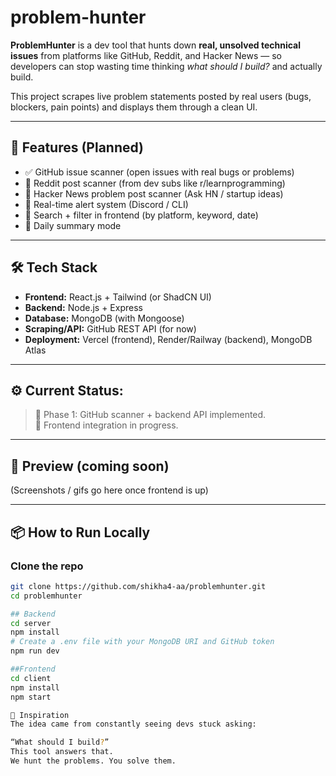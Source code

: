 # problem-hunter

**ProblemHunter** is a dev tool that hunts down **real, unsolved technical issues** from platforms like GitHub, Reddit, and Hacker News — so developers can stop wasting time thinking *what should I build?* and actually build.

This project scrapes live problem statements posted by real users (bugs, blockers, pain points) and displays them through a clean UI.

---

## 🚀 Features (Planned)

- ✅ GitHub issue scanner (open issues with real bugs or problems)
- 🔄 Reddit post scanner (from dev subs like r/learnprogramming)
- 🔄 Hacker News problem post scanner (Ask HN / startup ideas)
- 🔄 Real-time alert system (Discord / CLI)
- 🔄 Search + filter in frontend (by platform, keyword, date)
- 🔄 Daily summary mode

---

## 🛠️ Tech Stack

- **Frontend:** React.js + Tailwind (or ShadCN UI)
- **Backend:** Node.js + Express
- **Database:** MongoDB (with Mongoose)
- **Scraping/API:** GitHub REST API (for now)
- **Deployment:** Vercel (frontend), Render/Railway (backend), MongoDB Atlas

---

## ⚙️ Current Status:  
> 🔨 Phase 1: GitHub scanner + backend API implemented.  
> 🧪 Frontend integration in progress.

---

## 📸 Preview (coming soon)
(Screenshots / gifs go here once frontend is up)

---

## 📦 How to Run Locally

### Clone the repo
```bash
git clone https://github.com/shikha4-aa/problemhunter.git
cd problemhunter

## Backend
cd server
npm install
# Create a .env file with your MongoDB URI and GitHub token
npm run dev

##Frontend
cd client
npm install
npm start

👀 Inspiration
The idea came from constantly seeing devs stuck asking:

“What should I build?”
This tool answers that.
We hunt the problems. You solve them.

